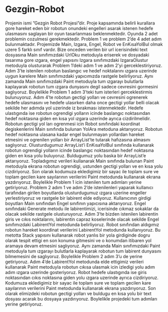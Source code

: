 # Gezgin-Robot
Projenin ismi ”Gezgin Robot Projesi”dir.
Proje kapsamında belirli kurallara gore hareket eden bir robotun onundeki engelleri asarak istenen hedefe ulasmasını saglayan bir oyun tasarlanması beklenmektedir. Oyunda 2 adet problemin cozulmesi gerekmektedir. Problem 1 ve problem 2’de 4 adet adım bulunmaktadır. Projemizde Main, Izgara,
Engel, Robot ve EnKısaYolBul olmak uzere 5 farklı sınıf
vardır. Bize onceden verilen bir url icerisindeki text dosyasına
Main sınıfımızdaki UrlOku metoduyla eriserek ve dosyadaki
tasarıma gore ızgara, engel yapısını Izgara sınıfımızdaki
IzgaraOlustur metoduyla olusturarak Problem 1’deki adım 1
ve adım 2’yi gerceklestiriyoruz. Adım 3’te istenilen robotun
baslangıc ve hedef noktalarını ızgara uzerinde uygun karelere
Main sınıfımızdaki yapıcımızda rastgele belirliyoruz. Aynı
zamanda Main sınıfımızdaki Paint metoduyla tum ızgarayı
bulutlarla kaplayarak robotun tum ızgara dunyasını degil
sadece cevresini gormesini saglıyoruz. Boylelikle Problem 1
adım 3’teki tum isterleri gerceklestirmis bulunuyoruz. Adım
4’te robotun gectigi yolları ve cevresini ogrenerek hedefe
ulasmasını ve hedefe ulasırken daha once gectigi yollar belli
olacak sekilde her adımda yol uzerinde iz bırakması istenmektedir. Hedefe ulastıgında ise robotun ogrendigi yolların icinde baslangıc noktasından hedef noktasına giden en kısa yol ızgara uzerinde ayrıca cizdirilmelidir. Robotun gectigi yol
ları ogrenmesi icin Robot sınıfındaki koordinat degiskenlerini
Main sınıfında bulunan YolAra metoduna aktarıyoruz. Robotun hedef noktasına ulasana kadar engel bulunmayan yollardan
hareket etmesini ve ogrenilen yolları bir ArrayList’te tutarak
hafızasına almasını saglıyoruz. Olusturdugumuz ArrayList’i
EnKısaYolBul sınıfında kullanarak robotun ogrendigi yolların icinde baslangıc noktasından hedef noktasına giden en
kısa yolu buluyoruz. Buldugumuz yolu baska bir ArrayList’e
aktarıyoruz. Topladıgımız verileri kullanarak Main sınıfında
bulunan Paint metoduyla ekrana robotun ogrendigi, ustunden
gectigi yolları ve en kısa yolu cizdiriyoruz. Son olarak kodumuza ekledigimiz bir sayac ile toplam sure ve toplam gecilen
kare sayılarının verilerini Paint metodunda kullanarak ekrana
yazdırıyoruz. Boylelikle Problem 1 icin istenilen tum adımları
yerine getiriyoruz. Problem 2 adım 1 ve adım 2’de istenilenleri
yaparak kullanıcı tarafından girilen boyutlarda olusturdugumuz
ızgara uzerine engeller yerlestiriyoruz ve rastgele bir labirent
elde ediyoruz. Kullanıcının girdigi boyutları Main sınıfından
Engel sınıfının yapıcısına aktarıyoruz. Engel sınıfındaki Generate metodu ile labirentimizi, icerisinde cıkmaz sokaklar
da olacak sekilde rastgele olusturuyoruz. Adım 3’te bizden
istenilen labirentin giris ve cıkıs noktalarını, labirentin capraz
koselerinde olacak sekilde Engel sınıfımızdaki LabirentYol
metodunda belirliyoruz. Robot sınıfından aldıgımız robotun hareket koordinat verilerini LabirentYol metodunda kullanıyoruz. Bu metotta Stack yapısını kullanarak robot yanlıs
bir yola girdiginde dogru olarak tespit ettigi en son konuma gitmesini ve o konumdan itibaren yol aramaya devam
etmesini saglıyoruz. Aynı zamanda Main sınıfımızdaki Paint metoduyla tum ızgarayı bulutlarla kaplayarak robotun tum
labirent dunyasını bilmemesini de saglıyoruz. Boylelikle Problem 2 adım 3’u de yerine getiriyoruz. Adım 4’de LabirentYol
metodunda elde ettigimiz verileri kullanarak Paint metoduyla robotun cıkısa ulasmak icin izledigi yolu adım adım ızgara
uzerinde gosteriyoruz. Robot hedefe ulastıgında ise giris noktasından cıkıs noktasına giden yolu ızgara uzerinde ayrıca
cizdiriyoruz. Kodumuza ekledigimiz bir sayac ile toplam sure
ve toplam gecilen kare sayılarının verilerini Paint metodunda
kullanarak ekrana yazdırıyoruz. Son olarak elimizdeki robotun
gectigi yolları ve buldugu en kısa yolu bir text dosyası acarak
bu dosyaya yazdırıyoruz. Boylelikle projedeki tum adımları
yerine getiriyoruz.
